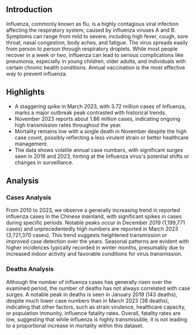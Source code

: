 ## Introduction

Influenza, commonly known as flu, is a highly contagious viral infection affecting the respiratory system, caused by influenza viruses A and B. Symptoms can range from mild to severe, including high fever, cough, sore throat, nasal congestion, body aches, and fatigue. The virus spreads easily from person to person through respiratory droplets. While most people recover in a week or two, influenza can lead to serious complications like pneumonia, especially in young children, older adults, and individuals with certain chronic health conditions. Annual vaccination is the most effective way to prevent influenza.

## Highlights

- A staggering spike in March 2023, with 3.72 million cases of Influenza, marks a major outbreak peak contrasted with historical trends. <br/>
- November 2023 reports about 1.86 million cases, indicating ongoing high transmission rates throughout the year. <br/>
- Mortality remains low with a single death in November despite the high case count, possibly reflecting a less virulent strain or better healthcare management. <br/>
- The data shows volatile annual case numbers, with significant surges seen in 2019 and 2023, hinting at the Influenza virus's potential shifts or changes in surveillance.
## Analysis

### Cases Analysis
From 2010 to 2023, we observe a generally increasing trend in reported influenza cases in the Chinese mainland, with significant spikes in cases during specific periods. Notable peaks occur in December 2019 (1,199,771 cases) and unprecedentedly high numbers are reported in March 2023 (3,721,370 cases). This trend suggests heightened transmission or improved case detection over the years. Seasonal patterns are evident with higher incidences typically recorded in winter months, presumably due to increased indoor activity and favorable conditions for virus transmission.

### Deaths Analysis
Although the number of influenza cases has generally risen over the examined period, the number of deaths has not always correlated with case surges. A notable peak in deaths is seen in January 2019 (143 deaths), despite much lower case numbers than in March 2023 (38 deaths), indicating that other factors, such as strain virulence, healthcare capacity, or population immunity, influence fatality rates. Overall, fatality rates are low, suggesting that while influenza is highly transmissible, it is not leading to a proportional increase in mortality within this dataset.
